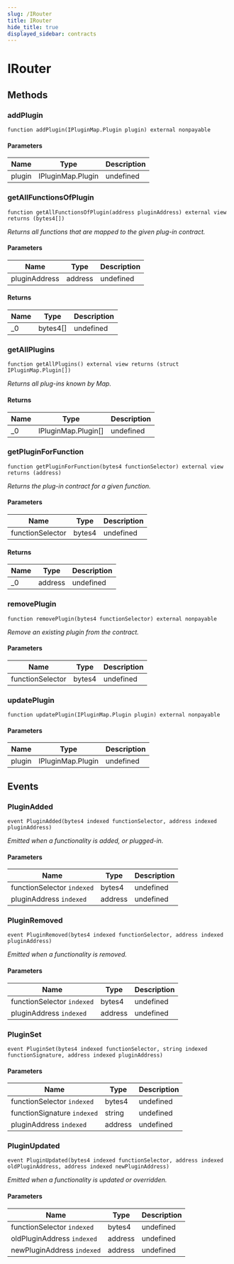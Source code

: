 ```yaml
---
slug: /IRouter
title: IRouter
hide_title: true
displayed_sidebar: contracts
---
```


# IRouter

## Methods

### addPlugin

```solidity
function addPlugin(IPluginMap.Plugin plugin) external nonpayable
```

#### Parameters

| Name   | Type              | Description |
| ------ | ----------------- | ----------- |
| plugin | IPluginMap.Plugin | undefined   |

### getAllFunctionsOfPlugin

```solidity
function getAllFunctionsOfPlugin(address pluginAddress) external view returns (bytes4[])
```

_Returns all functions that are mapped to the given plug-in contract._

#### Parameters

| Name          | Type    | Description |
| ------------- | ------- | ----------- |
| pluginAddress | address | undefined   |

#### Returns

| Name | Type     | Description |
| ---- | -------- | ----------- |
| \_0  | bytes4[] | undefined   |

### getAllPlugins

```solidity
function getAllPlugins() external view returns (struct IPluginMap.Plugin[])
```

_Returns all plug-ins known by Map._

#### Returns

| Name | Type                | Description |
| ---- | ------------------- | ----------- |
| \_0  | IPluginMap.Plugin[] | undefined   |

### getPluginForFunction

```solidity
function getPluginForFunction(bytes4 functionSelector) external view returns (address)
```

_Returns the plug-in contract for a given function._

#### Parameters

| Name             | Type   | Description |
| ---------------- | ------ | ----------- |
| functionSelector | bytes4 | undefined   |

#### Returns

| Name | Type    | Description |
| ---- | ------- | ----------- |
| \_0  | address | undefined   |

### removePlugin

```solidity
function removePlugin(bytes4 functionSelector) external nonpayable
```

_Remove an existing plugin from the contract._

#### Parameters

| Name             | Type   | Description |
| ---------------- | ------ | ----------- |
| functionSelector | bytes4 | undefined   |

### updatePlugin

```solidity
function updatePlugin(IPluginMap.Plugin plugin) external nonpayable
```

#### Parameters

| Name   | Type              | Description |
| ------ | ----------------- | ----------- |
| plugin | IPluginMap.Plugin | undefined   |

## Events

### PluginAdded

```solidity
event PluginAdded(bytes4 indexed functionSelector, address indexed pluginAddress)
```

_Emitted when a functionality is added, or plugged-in._

#### Parameters

| Name                       | Type    | Description |
| -------------------------- | ------- | ----------- |
| functionSelector `indexed` | bytes4  | undefined   |
| pluginAddress `indexed`    | address | undefined   |

### PluginRemoved

```solidity
event PluginRemoved(bytes4 indexed functionSelector, address indexed pluginAddress)
```

_Emitted when a functionality is removed._

#### Parameters

| Name                       | Type    | Description |
| -------------------------- | ------- | ----------- |
| functionSelector `indexed` | bytes4  | undefined   |
| pluginAddress `indexed`    | address | undefined   |

### PluginSet

```solidity
event PluginSet(bytes4 indexed functionSelector, string indexed functionSignature, address indexed pluginAddress)
```

#### Parameters

| Name                        | Type    | Description |
| --------------------------- | ------- | ----------- |
| functionSelector `indexed`  | bytes4  | undefined   |
| functionSignature `indexed` | string  | undefined   |
| pluginAddress `indexed`     | address | undefined   |

### PluginUpdated

```solidity
event PluginUpdated(bytes4 indexed functionSelector, address indexed oldPluginAddress, address indexed newPluginAddress)
```

_Emitted when a functionality is updated or overridden._

#### Parameters

| Name                       | Type    | Description |
| -------------------------- | ------- | ----------- |
| functionSelector `indexed` | bytes4  | undefined   |
| oldPluginAddress `indexed` | address | undefined   |
| newPluginAddress `indexed` | address | undefined   |
